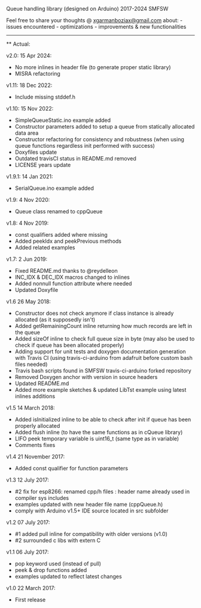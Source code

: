 Queue handling library (designed on Arduino)
2017-2024 SMFSW

Feel free to share your thoughts @ xgarmanboziax@gmail.com about:
	- issues encountered
	- optimizations
	- improvements & new functionalities

------------

** Actual:

v2.0:	15 Apr 2024:
- No more inlines in header file (to generate proper static library)
- MISRA refactoring

v1.11:	18 Dec 2022:
- Include missing stddef.h

v1.10:	15 Nov 2022:
- SimpleQueueStatic.ino example added
- Constructor parameters added to setup a queue from statically allocated data area
- Constructor refactoring for consistency and robustness (when using queue functions regardless init performed with success)
- Doxyfiles update
- Outdated travisCI status in README.md removed
- LICENSE years update

v1.9.1:	14 Jan 2021:
- SerialQueue.ino example added

v1.9:	4 Nov 2020:
- Queue class renamed to cppQueue

v1.8:	4 Nov 2019:
- const qualifiers added where missing
- Added peekIdx and peekPrevious methods
- Added related examples

v1.7:	2 Jun 2019:
- Fixed README.md thanks to @reydelleon
- INC_IDX & DEC_IDX macros changed to inlines
- Added nonnull function attribute where needed
- Updated Doxyfile

v1.6	26 May 2018:
- Constructor does not check anymore if class instance is already allocated (as it supposedly isn't)
- Added getRemainingCount inline returning how much records are left in the queue
- Added sizeOf inline to check full queue size in byte (may also be used to check if queue has been allocated properly)
- Adding support for unit tests and doxygen documentation generation with Travis CI (using travis-ci-arduino from adafruit before custom bash files needed)
- Travis bash scripts found in SMFSW travis-ci-arduino forked repository
- Removed Doxygen anchor with version in source headers
- Updated README.md
- Added more example sketches & updated LibTst example using latest inlines additions

v1.5	14 March 2018:
- Added isInitialized inline to be able to check after init if queue has been properly allocated
- Added flush inline (to have the same functions as in cQueue library)
- LIFO peek temporary variable is uint16_t (same type as in variable)
- Comments fixes

v1.4	21 November 2017:
- Added const qualifier for function parameters

v1.3	12 July 2017:
- #2 fix for esp8266: renamed cpp/h files : header name already used in compiler sys includes
- examples updated with new header file name (cppQueue.h)
- comply with Arduino v1.5+ IDE source located in src subfolder

v1.2	07 July 2017:
- #1 added pull inline for compatibility with older versions (v1.0)
- #2 surrounded c libs with extern C

v1.1	06 July 2017:
- pop keyword used (instead of pull)
- peek & drop functions added
- examples updated to reflect latest changes

v1.0	22 March 2017:
- First release
